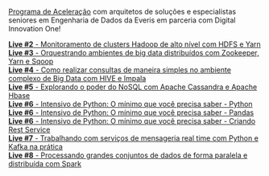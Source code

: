 [Programa de Aceleração](https://web.digitalinnovation.one/acceleration/aceleracao-global-dev-4-everis?tab=path) com arquitetos de soluções e especialistas seniores em Engenharia de Dados da Everis em parceria com Digital Innovation One! <br>

[**Live #2** - Monitoramento de clusters Hadoop de alto nível com HDFS e Yarn](https://github.com/felipedoamarals/Aceleracao_Global_Dev4_Everis/blob/master/Live%20%232.md) <br>
[**Live #3** - Orquestrando ambientes de big data distribuídos com Zookeeper, Yarn e Sqoop](https://github.com/felipedoamarals/Aceleracao_Global_Dev4_Everis/blob/master/Live%20%233.md) <br>
[**Live #4** - Como realizar consultas de maneira simples no ambiente complexo de Big Data com HIVE e Impala](https://github.com/felipedoamarals/Aceleracao_Global_Dev4_Everis/blob/master/Live%20%234.md) <br>
[**Live #5** - Explorando o poder do NoSQL com Apache Cassandra e Apache Hbase](https://github.com/felipedoamarals/Aceleracao_Global_Dev4_Everis/blob/master/Live%20%235.md) <br>
[**Live #6** - Intensivo de Python: O mínimo que você precisa saber - Python](https://github.com/felipedoamarals/Aceleracao_Global_Dev4_Everis/blob/master/Live%20%236%20-%20Python.ipynb) <br>
[**Live #6** - Intensivo de Python: O mínimo que você precisa saber - Pandas](https://github.com/felipedoamarals/Aceleracao_Global_Dev4_Everis/blob/master/Live%20%236%20-%20Pandas.ipynb) <br>
[**Live #6** - Intensivo de Python: O mínimo que você precisa saber - Criando Rest Service](https://github.com/felipedoamarals/Aceleracao_Global_Dev4_Everis/blob/master/Live%20%236%20-%20Criando_Rest_Service.ipynb) <br>
[**Live #7** - Trabalhando com serviços de mensageria real time com Python e Kafka na prática](https://github.com/felipedoamarals/Aceleracao_Global_Dev4_Everis/blob/master/Live%20%237.ipynb) <br>
[**Live #8** - Processando grandes conjuntos de dados de forma paralela e distribuída com Spark](https://github.com/felipedoamarals/Aceleracao_Global_Dev4_Everis/blob/master/Live%20%238.md) <br>